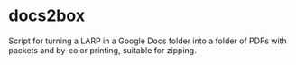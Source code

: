 # docs2box
Script for turning a LARP in a Google Docs folder into a folder of PDFs with packets and by-color printing, suitable for zipping.

